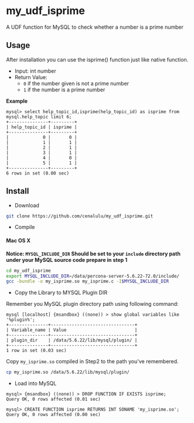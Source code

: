 # my_udf_isprime
A UDF function for MySQL to check whether a number is a prime number

## Usage

After installation you can use the isprime() function just like native function. 

- Input: int number
- Return Value: 
    - `0` if the number given is not a prime number
    - `1` if the number is a prime number

**Example**

``` mysql
mysql> select help_topic_id,isprime(help_topic_id) as isprime from mysql.help_topic limit 6;
+---------------+---------+
| help_topic_id | isprime |
+---------------+---------+
|             0 |       0 |
|             1 |       1 |
|             2 |       1 |
|             3 |       1 |
|             4 |       0 |
|             5 |       1 |
+---------------+---------+
6 rows in set (0.00 sec)
```


## Install

- Download

``` bash
git clone https://github.com/cenalulu/my_udf_isprime.git
```

- Compile

#### Mac OS X

**Notice: `MYSQL_INCLUDE_DIR` Should be set to your `include` directory path under your MySQL source code prepare in step 1**

``` bash
cd my_udf_isprime
export MYSQL_INCLUDE_DIR=/data/percona-server-5.6.22-72.0/include/ 
gcc -bundle -o my_isprime.so my_isprime.c -I$MYSQL_INCLUDE_DIR
```

- Copy the Library to MYSQL Plugin DIR

Remember you MySQL plugin directory path using following command:

``` mysql
mysql [localhost] {msandbox} ((none)) > show global variables like '%plugin%';
+---------------+--------------------------------+
| Variable_name | Value                          |
+---------------+--------------------------------+
| plugin_dir    | /data/5.6.22/lib/mysql/plugin/ |
+---------------+--------------------------------+
1 row in set (0.03 sec)
```

Copy `my_isprime.so` compiled in Step2 to the path you've remembered.

``` bash
cp my_isprime.so /data/5.6.22/lib/mysql/plugin/
```

- Load into MySQL

``` mysql
mysql> {msandbox} ((none)) > DROP FUNCTION IF EXISTS isprime;
Query OK, 0 rows affected (0.01 sec)

mysql> CREATE FUNCTION isprime RETURNS INT SONAME 'my_isprime.so';
Query OK, 0 rows affected (0.00 sec)
```

